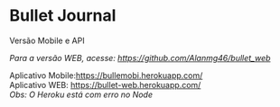 # Bullet Journal
Versão Mobile e API

*Para a versão WEB, acesse: https://github.com/Alanmg46/bullet_web*

Aplicativo Mobile:https://bullemobi.herokuapp.com/ <br />
Aplicativo WEB: https://bullet-web.herokuapp.com/<br />
*Obs: O Heroku está com erro no Node*
